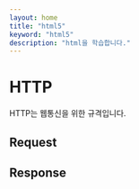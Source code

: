 ```yaml
---
layout: home
title: "html5"
keyword: "html5"
description: "html을 학습합니다."
---
```


# HTTP
HTTP는 웹통신을 위한 규격입니다.

## Request


## Response

